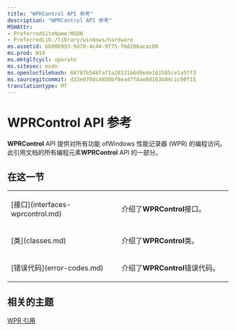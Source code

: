 ```yaml
---
title: "WPRControl API 参考"
description: "WPRControl API 参考"
MSHAttr:
- PreferredSiteName:MSDN
- PreferredLib:/library/windows/hardware
ms.assetid: bb00b993-9d70-4c44-9f75-f6d286acac80
ms.prod: W10
ms.mktglfcycl: operate
ms.sitesec: msdn
ms.openlocfilehash: 68787b548faf1a20331b6d0e4e181505ce1a5ff3
ms.sourcegitcommit: d33e870dc4850bf0ea47fdae0d163b04c1c90f15
translationtype: MT
---
```

# <a name="wprcontrol-api-reference"></a>WPRControl API 参考


**WPRControl** API 提供对所有功能 ofWindows 性能记录器 (WPR) 的编程访问。 此引用文档的所有编程元素**WPRControl** API 的一部分。

## <a name="in-this-section"></a>在这一节


<table>
<colgroup>
<col width="50%" />
<col width="50%" />
</colgroup>
<tbody>
<tr class="odd">
<td><p>[接口](interfaces-wprcontrol.md)</p></td>
<td><p>介绍了<strong>WPRControl</strong>接口。</p></td>
</tr>
<tr class="even">
<td><p>[类](classes.md)</p></td>
<td><p>介绍了<strong>WPRControl</strong>类。</p></td>
</tr>
<tr class="odd">
<td><p>[错误代码](error-codes.md)</p></td>
<td><p>介绍了<strong>WPRControl</strong>错误代码。</p></td>
</tr>
</tbody>
</table>

 

## <a name="related-topics"></a>相关的主题


[WPR 引用](wpr-reference.md)

 

 







